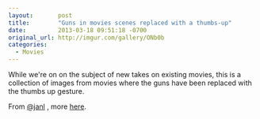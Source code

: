 ```yaml
---
layout:       post
title:        "Guns in movies scenes replaced with a thumbs-up"
date:         2013-03-18 09:51:18 -0700
original_url: http://imgur.com/gallery/ONb0b
categories:
  - Movies
---
```


While we're on on the subject of new takes on existing movies, this is a collection of images from movies where the guns have been replaced with the thumbs up gesture. 

 From  [@janl](https://twitter.com/janl/status/313652806370328578) , more  [here](http://www.thumbsandammo.blogspot.co.uk). 

